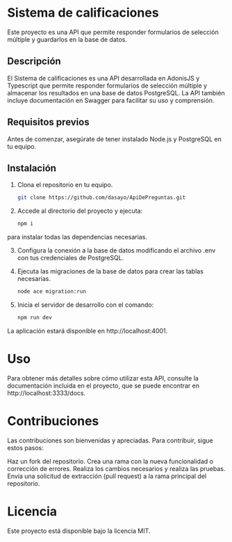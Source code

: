 

# Sistema de calificaciones

Este proyecto es una API que permite responder formularios de selección múltiple y guardarlos en la base de datos.

## Descripción

El Sistema de calificaciones es una API desarrollada en AdonisJS y Typescript que permite responder formularios de selección múltiple y almacenar los resultados en una base de datos PostgreSQL. La API también incluye documentación en Swagger para facilitar su uso y comprensión.

## Requisitos previos

Antes de comenzar, asegúrate de tener instalado Node.js y PostgreSQL en tu equipo.

## Instalación

1. Clona el repositorio en tu equipo.

   ```sh
   git clone https://github.com/dasayo/ApiDePreguntas.git
2. Accede al directorio del proyecto y ejecuta:

    ```sh
    npm i

para instalar todas las dependencias necesarias.

3. Configura la conexión a la base de datos modificando el archivo .env con tus credenciales de PostgreSQL.

4. Ejecuta las migraciones de la base de datos para crear las tablas necesarias.
    ```sh
    node ace migration:run

5. Inicia el servidor de desarrollo con el comando:
    ```sh
    npm run dev

La aplicación estará disponible en http://localhost:4001.

# Uso
Para obtener más detalles sobre cómo utilizar esta API, consulte la documentación incluida en el proyecto, que se puede encontrar en http://localhost:3333/docs.



# Contribuciones
Las contribuciones son bienvenidas y apreciadas. Para contribuir, sigue estos pasos:

Haz un fork del repositorio.
Crea una rama con la nueva funcionalidad o corrección de errores.
Realiza los cambios necesarios y realiza las pruebas.
Envía una solicitud de extracción (pull request) a la rama principal del repositorio.

# Licencia
Este proyecto está disponible bajo la licencia MIT.
